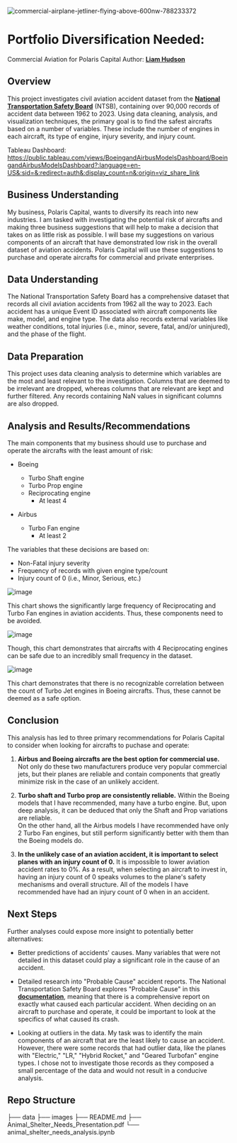 ![commercial-airplane-jetliner-flying-above-600nw-788233372](https://github.com/user-attachments/assets/b9ef7e31-a889-47a8-835f-948118a4e64b)

# Portfolio Diversification Needed:
Commercial Aviation for Polaris Capital
Author: __[Liam Hudson](https://www.linkedin.com/in/liamhud-son)__

## Overview
This project investigates civil aviation accident dataset from the __[National Transportation Safety Board](https://www.ntsb.gov/Pages/home.aspx)__ (NTSB), containing over 90,000 records of accident data between 1962 to 2023. Using data cleaning, analysis, and visualization techniques, the primary goal is to find the safest aircrafts based on a number of variables. These include the number of engines in each aircraft, its type of engine, injury severity, and injury count.

Tableau Dashboard: https://public.tableau.com/views/BoeingandAirbusModelsDashboard/BoeingandAirbusModelsDashboard?:language=en-US&:sid=&:redirect=auth&:display_count=n&:origin=viz_share_link

## Business Understanding
My business, Polaris Capital, wants to diversify its reach into new industries. I am tasked with investigating the potential risk of aircrafts and making three business suggestions that will help to make a decision that takes on as little risk as possible. I will base my suggestions on various components of an aircraft that have demonstrated low risk in the overall dataset of aviation accidents. Polaris Capital will use these suggestions to purchase and operate aircrafts for commercial and private enterprises.

## Data Understanding
The National Transportation Safety Board has a comprehensive dataset that records all civil aviation accidents from 1962 all the way to 2023. Each accident has a unique Event ID associated with aircraft components like make, model, and engine type. The data also records external variables like weather conditions, total injuries (i.e., minor, severe, fatal, and/or uninjured), and the phase of the flight.

## Data Preparation
This project uses data cleaning analysis to determine which variables are the most and least relevant to the investigation. Columns that are deemed to be irrelevant are dropped, whereas columns that are relevant are kept and further filtered. Any records containing NaN values in significant columns are also dropped.

## Analysis and Results/Recommendations
The main components that my business should use to purchase and operate the aircrafts with the least amount of risk:

* Boeing

    * Turbo Shaft engine
    * Turbo Prop engine
    * Reciprocating engine
        * At least 4
        
* Airbus

    * Turbo Fan engine
        * At least 2

The variables that these decisions are based on:
* Non-Fatal injury severity
* Frequency of records with given engine type/count
* Injury count of 0 (i.e., Minor, Serious, etc.)

![image](https://github.com/user-attachments/assets/8bff992e-42b0-4bc2-b293-c840d2c8aefd)

This chart shows the significantly large frequency of Reciprocating and Turbo Fan engines in aviation accidents. Thus, these components need to be avoided.

![image](https://github.com/user-attachments/assets/c0384a95-5cae-4b98-8352-e97c428d6100)

Though, this chart demonstrates that aircrafts with 4 Reciprocating engines can be safe due to an incredibly small frequency in the dataset.

![image](https://github.com/user-attachments/assets/02b40b85-5eb0-4a33-a557-2486053a29c9)

This chart demonstrates that there is no recognizable correlation between the count of Turbo Jet engines in Boeing aircrafts. Thus, these cannot be deemed as a safe option.

## Conclusion

This analysis has led to three primary recommendations for Polaris Capital to consider when looking for aircrafts to puchase and operate:

1. **Airbus and Boeing aircrafts are the best option for commercial use.**  Not only do these two manufacturers produce very popular commercial jets, but their planes are reliable and contain components that greatly minimize risk in the case of an unlikely accident.

2. **Turbo shaft and Turbo prop are consistently reliable.** Within the Boeing models that I have recommended, many have a turbo engine. But, upon deep analysis, it can be deduced that only the Shaft and Prop variations are reliable. <br>On the other hand, all the Airbus models I have recommended have only 2 Turbo Fan engines, but still perform significantly better with them than the Boeing models do.

3. **In the unlikely case of an aviation accident, it is important to select planes with an injury count of 0.** It is impossible to lower aviation accident rates to 0%. As a result, when selecting an aircraft to invest in, having an injury count of 0 speaks volumes to the plane's safety mechanisms and overall structure. All of the models I have recommended have had an injury count of 0 when in an accident.

## Next Steps

Further analyses could expose more insight to potentially better alternatives:

* Better predictions of accidents' causes. Many variables that were not detailed in this dataset could play a significant role in the cause of an accident.

* Detailed research into "Probable Cause" accident reports. The National Transportation Safety Board explores "Probable Cause" in this __[documentation](https://www.faa.gov/sites/faa.gov/files/2022-11/Boeing%20review%20of%20NTSB%20probable%20cause.pdf)__, meaning that there is a comprehensive report on exactly what caused each particular accident. When deciding on an aircraft to purchase and operate, it could be important to look at the specifics of what caused its crash.

* Looking at outliers in the data. My task was to identify the main components of an aircraft that are the least likely to cause an accident. However, there were some records that had outlier data, like the planes with "Electric," "LR," "Hybrid Rocket," and "Geared Turbofan" engine types. I chose not to investigate those records as they composed a small percentage of the data and would not result in a conducive analysis.

## Repo Structure

├── data
├── images
├── README.md
├── Animal_Shelter_Needs_Presentation.pdf
└── animal_shelter_needs_analysis.ipynb
